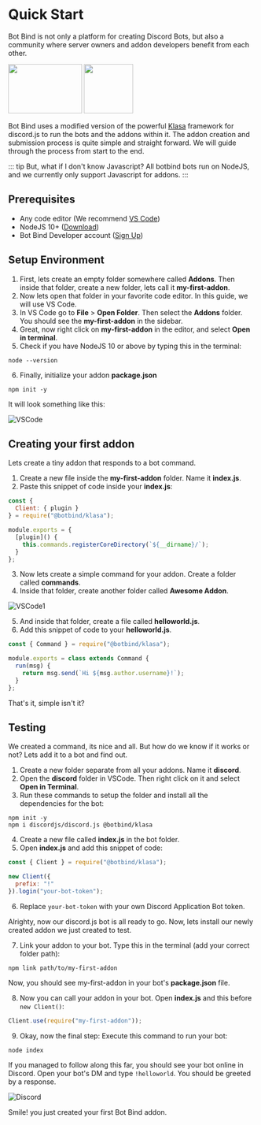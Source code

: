 # Quick Start

Bot Bind is not only a platform for creating Discord Bots, but also a community where server owners and addon developers benefit from each other.

<img src="https://discord.js.org/static/logo.svg" width="150" height="100">
<img src="https://klasa.js.org/static/klasa.svg" width="100" height="100">

Bot Bind uses a modified version of the powerful [Klasa](https://github.com/botbind/klasa) framework for discord.js to run the bots and the addons within it. The addon creation and submission process is quite simple and straight forward. We will guide through the process from start to the end.

::: tip But, what if I don't know Javascript?
All botbind bots run on NodeJS, and we currently only support Javascript for addons.
:::

## Prerequisites

- Any code editor (We recommend [VS Code](https://code.visualstudio.com))
- NodeJS 10+ ([Download](https://nodejs.org/en/download))
- Bot Bind Developer account ([Sign Up](http://botbind.com/dev))

## Setup Environment

1. First, lets create an empty folder somewhere called **Addons**. Then inside that folder, create a new folder, lets call it **my-first-addon**.
2. Now lets open that folder in your favorite code editor. In this guide, we will use VS Code.
3. In VS Code go to **File** > **Open Folder**. Then select the **Addons** folder. You should see the **my-first-addon** in the sidebar.
4. Great, now right click on **my-first-addon** in the editor, and select **Open in terminal**.
5. Check if you have NodeJS 10 or above by typing this in the terminal:

```
node --version
```

6. Finally, initialize your addon **package.json**

```
npm init -y
```

It will look something like this:

![VSCode](/assets/img/vscode.jpg)

## Creating your first addon

Lets create a tiny addon that responds to a bot command.

1. Create a new file inside the **my-first-addon** folder. Name it **index.js**.
2. Paste this snippet of code inside your **index.js**:

```js
const {
  Client: { plugin }
} = require("@botbind/klasa");

module.exports = {
  [plugin]() {
    this.commands.registerCoreDirectory(`${__dirname}/`);
  }
};
```

3. Now lets create a simple command for your addon. Create a folder called **commands**.
4. Inside that folder, create another folder called **Awesome Addon**.

![VSCode1](/assets/img/vscode1.jpg)

5. And inside that folder, create a file called **helloworld.js**.
6. Add this snippet of code to your **helloworld.js**.

```js
const { Command } = require("@botbind/klasa");

module.exports = class extends Command {
  run(msg) {
    return msg.send(`Hi ${msg.author.username}!`);
  }
};
```

That's it, simple isn't it?

## Testing

We created a command, its nice and all. But how do we know if it works or not? Lets add it to a bot and find out.

1. Create a new folder separate from all your addons. Name it **discord**.
2. Open the **discord** folder in VSCode. Then right click on it and select **Open in Terminal**.
3. Run these commands to setup the folder and install all the dependencies for the bot:

```
npm init -y
npm i discordjs/discord.js @botbind/klasa
```

4. Create a new file called **index.js** in the bot folder.
5. Open **index.js** and add this snippet of code:

```js
const { Client } = require("@botbind/klasa");

new Client({
  prefix: "!"
}).login("your-bot-token");
```

6. Replace `your-bot-token` with your own Discord Application Bot token.

Alrighty, now our discord.js bot is all ready to go. Now, lets install our newly created addon we just created to test.

7.  Link your addon to your bot. Type this in the terminal (add your correct folder path):

```
npm link path/to/my-first-addon
```

Now, you should see my-first-addon in your bot's **package.json** file.

8. Now you can call your addon in your bot. Open **index.js** and this before `new Client()`:

```js
Client.use(require("my-first-addon"));
```

9. Okay, now the final step: Execute this command to run your bot:

```
node index
```

If you managed to follow along this far, you should see your bot online in Discord. Open your bot's DM and type `!helloworld`. You should be greeted by a response.

![Discord](/assets/img/discord.jpg)

Smile! you just created your first Bot Bind addon.
